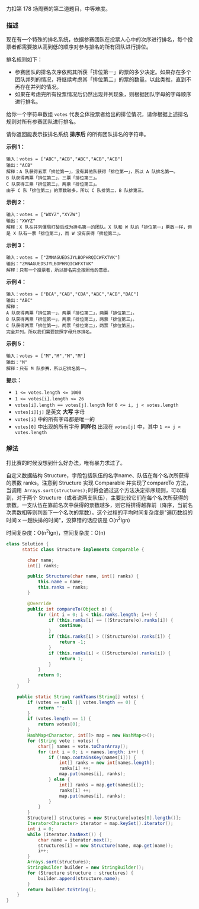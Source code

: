 力扣第 178 场周赛的第二道题目，中等难度。

### 描述

现在有一个特殊的排名系统，依据参赛团队在投票人心中的次序进行排名，每个投票者都需要按从高到低的顺序对参与排名的所有团队进行排位。

排名规则如下：

- 参赛团队的排名次序依照其所获「排位第一」的票的多少决定。如果存在多个团队并列的情况，将继续考虑其「排位第二」的票的数量。以此类推，直到不再存在并列的情况。
- 如果在考虑完所有投票情况后仍然出现并列现象，则根据团队字母的字母顺序进行排名。

给你一个字符串数组 `votes` 代表全体投票者给出的排位情况，请你根据上述排名规则对所有参赛团队进行排名。

请你返回能表示按排名系统 **排序后** 的所有团队排名的字符串。

**示例 1：**

```
输入：votes = ["ABC","ACB","ABC","ACB","ACB"]
输出："ACB"
解释：A 队获得五票「排位第一」，没有其他队获得「排位第一」，所以 A 队排名第一。
B 队获得两票「排位第二」，三票「排位第三」。
C 队获得三票「排位第二」，两票「排位第三」。
由于 C 队「排位第二」的票数较多，所以 C 队排第二，B 队排第三。
```

**示例 2：**

```
输入：votes = ["WXYZ","XYZW"]
输出："XWYZ"
解释：X 队在并列僵局打破后成为排名第一的团队。X 队和 W 队的「排位第一」票数一样，但是 X 队有一票「排位第二」，而 W 没有获得「排位第二」。 
```

**示例 3：**

```
输入：votes = ["ZMNAGUEDSJYLBOPHRQICWFXTVK"]
输出："ZMNAGUEDSJYLBOPHRQICWFXTVK"
解释：只有一个投票者，所以排名完全按照他的意愿。
```

**示例 4：**

```
输入：votes = ["BCA","CAB","CBA","ABC","ACB","BAC"]
输出："ABC"
解释： 
A 队获得两票「排位第一」，两票「排位第二」，两票「排位第三」。
B 队获得两票「排位第一」，两票「排位第二」，两票「排位第三」。
C 队获得两票「排位第一」，两票「排位第二」，两票「排位第三」。
完全并列，所以我们需要按照字母升序排名。
```

**示例 5：**

```
输入：votes = ["M","M","M","M"]
输出："M"
解释：只有 M 队参赛，所以它排名第一。
```

**提示：**

- `1 <= votes.length <= 1000`
- `1 <= votes[i].length <= 26`
- `votes[i].length == votes[j].length` for `0 <= i, j < votes.length`
- `votes[i][j]` 是英文 **大写** 字母
- `votes[i]` 中的所有字母都是唯一的
- `votes[0]` 中出现的所有字母 **同样也** 出现在 `votes[j]` 中，其中 `1 <= j < votes.length`

### 解法

打比赛的时候没想到什么好办法，唯有暴力求过了。

自定义数据结构 Structure，字段包括队伍的名字name、队伍在每个名次所获得的票数 ranks。注意到 Structure 实现 Comparable 并实现了compareTo 方法，当调用` Arrays.sort(structures);`时将会通过这个方法决定排序规则，可以看到，对于两个 Structure（或者说两支队伍），主要比较它们在每个名次所获得的票数。一支队伍在靠前名次中获得的票数越多，则它将排得越靠前（降序，当前名次票数相等则判断下一个名次的票数）。这个过程的平均时间复杂度是"遍历数组的时间 x 一趟快排的时间"，没算错的话应该是 O(n<sup>2</sup>lgn)

时间复杂度：O(n<sup>2</sup>lgn)，空间复杂度：O(n)

```java
class Solution {
      static class Structure implements Comparable {

        char name;
        int[] ranks;

        public Structure(char name, int[] ranks) {
            this.name = name;
            this.ranks = ranks;
        }

        @Override
        public int compareTo(Object o) {
            for (int i = 0; i < this.ranks.length; i++) {
                if (this.ranks[i] == ((Structure)o).ranks[i]) {
                    continue;
                }
                if (this.ranks[i] > ((Structure)o).ranks[i]) {
                    return -1;
                }
                if (this.ranks[i] < ((Structure)o).ranks[i]) {
                    return 1;
                }
            }
            return 0;
        }
    }

    public static String rankTeams(String[] votes) {
        if (votes == null || votes.length == 0) {
            return "";
        }
        if (votes.length == 1) {
            return votes[0];
        }
        HashMap<Character, int[]> map = new HashMap<>();
        for (String vote : votes) {
            char[] names = vote.toCharArray();
            for (int i = 0; i < names.length; i++) {
                if (!map.containsKey(names[i])) {
                    int[] ranks = new int[names.length];
                    ranks[i] ++;
                    map.put(names[i], ranks);
                } else {
                    int[] ranks = map.get(names[i]);
                    ranks[i] ++;
                    map.put(names[i], ranks);
                }
            }
        }
        Structure[] structures = new Structure[votes[0].length()];
        Iterator<Character> iterator = map.keySet().iterator();
        int i = 0;
        while (iterator.hasNext()) {
            char name = iterator.next();
            structures[i] = new Structure(name, map.get(name));
            i++;
        }
        Arrays.sort(structures);
        StringBuilder builder = new StringBuilder();
        for (Structure structure : structures) {
            builder.append(structure.name);
        }
        return builder.toString();
    }
}
```

